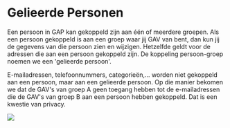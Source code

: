 Gelieerde Personen
==================

Een persoon in GAP kan gekoppeld zijn aan één of meerdere groepen. Als
een persoon gekoppeld is aan een groep waar jij GAV van bent, dan kun
jij de gegevens van die persoon zien en wijzigen. Hetzelfde geldt voor
de adressen die aan een persoon gekoppeld zijn. De koppeling
persoon-groep noemen we een 'gelieerde persoon'.

E-mailadressen, telefoonnummers, categorieën,... worden niet gekoppeld
aan een persoon, maar aan een gelieerde persoon. Op die manier bekomen
we dat de GAV's van groep A geen toegang hebben tot de e-mailadressen
die de GAV's van groep B aan een persoon hebben gekoppeld. Dat is een
kwestie van privacy.

![](43.png)
